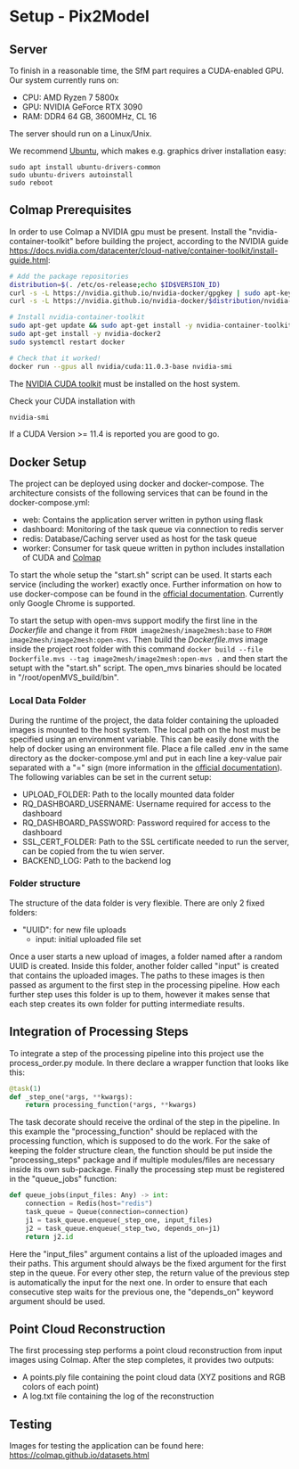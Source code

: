 # Setup - Pix2Model

## Server

To finish in a reasonable time, the SfM part requires a CUDA-enabled GPU.
Our system currently runs on:
- CPU: AMD Ryzen 7 5800x
- GPU: NVIDIA GeForce RTX 3090
- RAM: DDR4 64 GB, 3600MHz, CL 16

The server should run on a Linux/Unix. 

We recommend [Ubuntu](https://ubuntu.com/), which makes e.g. graphics driver installation easy:
```
sudo apt install ubuntu-drivers-common
sudo ubuntu-drivers autoinstall
sudo reboot
```

## Colmap Prerequisites

In order to use Colmap a NVIDIA gpu must be present. Install the "nvidia-container-toolkit" before building the project, according to the NVIDIA guide https://docs.nvidia.com/datacenter/cloud-native/container-toolkit/install-guide.html:

```bash
# Add the package repositories
distribution=$(. /etc/os-release;echo $ID$VERSION_ID)
curl -s -L https://nvidia.github.io/nvidia-docker/gpgkey | sudo apt-key add -
curl -s -L https://nvidia.github.io/nvidia-docker/$distribution/nvidia-docker.list | sudo tee /etc/apt/sources.list.d/nvidia-docker.list

# Install nvidia-container-toolkit
sudo apt-get update && sudo apt-get install -y nvidia-container-toolkit
sudo apt-get install -y nvidia-docker2
sudo systemctl restart docker

# Check that it worked!
docker run --gpus all nvidia/cuda:11.0.3-base nvidia-smi
```

The [NVIDIA CUDA toolkit](https://developer.nvidia.com/cuda-downloads) must be installed on the host system.

Check your CUDA installation with 
```bash
nvidia-smi
```
If a CUDA Version >= 11.4 is reported you are good to go.

## Docker Setup

The project can be deployed using docker and docker-compose. The architecture consists of the following services that can be found in the docker-compose.yml:

- web: Contains the application server written in python using flask
- dashboard: Monitoring of the task queue via connection to redis server
- redis: Database/Caching server used as host for the task queue
- worker: Consumer for task queue written in python includes installation of CUDA and [Colmap](https://colmap.github.io/) 

To start the whole setup the "start.sh" script can be used. It starts each service (including the worker) exactly once. Further information on how to use docker-compose can be found in the [official documentation](https://docs.docker.com/compose/reference/).
Currently only Google Chrome is supported.

To start the setup with open-mvs support modify the first line in the *Dockerfile* and change it from `FROM image2mesh/image2mesh:base` to `FROM image2mesh/image2mesh:open-mvs`. Then build the *Dockerfile.mvs* image inside the project root folder with this command `docker build --file Dockerfile.mvs --tag image2mesh/image2mesh:open-mvs .` and then start the setupt with the "start.sh" script.
The open_mvs binaries should be located in "/root/openMVS_build/bin".

### Local Data Folder

During the runtime of the project, the data folder containing the uploaded images is mounted to the host system. The local path on the host must be specified using an environment variable. This can be easily done with the help of docker using an environment file. Place a file called .env in the same directory as the docker-compose.yml and put in each line a key-value pair separated with a "=" sign (more information in the [official documentation](https://docs.docker.com/compose/env-file/)). The following variables can be set in the current setup:

- UPLOAD_FOLDER: Path to the locally mounted data folder
- RQ_DASHBOARD_USERNAME: Username required for access to the dashboard
- RQ_DASHBOARD_PASSWORD: Password required for access to the dashboard 
- SSL_CERT_FOLDER: Path to the SSL certificate needed to run the server, can be copied from the tu wien server.
- BACKEND_LOG: Path to the backend log

### Folder structure

The structure of the data folder is very flexible. There are only 2 fixed folders:

- "UUID": for new file uploads
  - input: initial uploaded file set

Once a user starts a new upload of images, a folder named after a random UUID is created. Inside this folder, another folder called "input" is created that contains the uploaded images. The paths to these images is then passed as argument to the first step in the processing pipeline. How each further step uses this folder is up to them, however it makes sense that each step creates its own folder for putting intermediate results.

## Integration of Processing Steps

To integrate a step of the processing pipeline into this project use the process_order.py module. In there declare a wrapper function that looks like this:

```python
@task(1)
def _step_one(*args, **kwargs):
    return processing_function(*args, **kwargs)
```

The task decorate should receive the ordinal of the step in the pipeline. In this example the "processing_function" should be replaced with the processing function, which is supposed to do the work. For the sake of keeping the folder structure clean, the function should be put inside the "processing_steps" package and if multiple modules/files are necessary inside its own sub-package. Finally the processing step must be registered in the "queue_jobs" function:

```python
def queue_jobs(input_files: Any) -> int:
    connection = Redis(host="redis")
    task_queue = Queue(connection=connection)
    j1 = task_queue.enqueue(_step_one, input_files)
    j2 = task_queue.enqueue(_step_two, depends_on=j1)
    return j2.id
```

Here the "input_files" argument contains a list of the uploaded images and their paths. This argument should always be the fixed argument for the first step in the queue. For every other step, the return value of the previous step is automatically the input for the next one. In order to ensure that each consecutive step waits for the previous one, the "depends_on" keyword argument should be used.

## Point Cloud Reconstruction

The first processing step performs a point cloud reconstruction from input images using Colmap. After the step completes, it provides two outputs:

- A points.ply file containing the point cloud data (XYZ positions and RGB colors of each point)
- A log.txt file containing the log of the reconstruction

## Testing

Images for testing the application can be found here:
https://colmap.github.io/datasets.html
